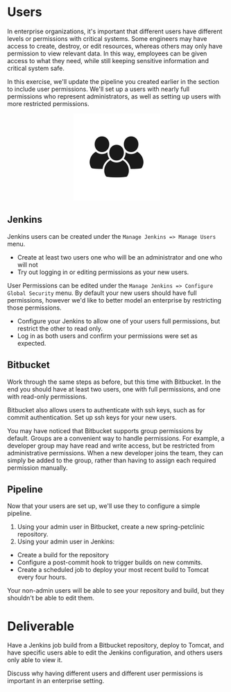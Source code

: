 # Users

In enterprise organizations, it's important that different users have different
levels or permissions with critical systems. Some engineers may have access to
create, destroy, or edit resources, whereas others may only have permission to
view relevant data. In this way, employees can be given access to what they
need, while still keeping sensitive information and critical system safe.

In this exercise, we'll update the pipeline you created earlier in the section
to include user permissions. We'll set up a users with nearly full permissions
who represent administrators, as well as setting up users with more restricted
permissions.

<center>

  ![](img5/users.svg ':size=125px')

</center>

## Jenkins

Jenkins users can be created under the `Manage Jenkins => Manage Users` menu.

- Create at least two users one who will be an administrator and one who will
not
- Try out logging in or editing permissions as your new users.

User Permissions can be edited under the
`Manage Jenkins => Configure Global Security` menu. By default your new users
should have full permissions, however we'd like to better model an enterprise
by restricting those permissions.

- Configure your Jenkins to allow one of your users full
permissions, but restrict the other to read only.
- Log in as both users and confirm your permissions were set as expected.

## Bitbucket

Work through the same steps as before, but this time with Bitbucket. In the end
you should have at least two users, one with full permissions, and one with
read-only permissions.

Bitbucket also allows users to authenticate with ssh keys, such as for commit
authentication. Set up ssh keys for your new users.

You may have noticed that Bitbucket supports group permissions by default.
Groups are a convenient way to handle permissions. For example, a
developer group may have read and write access, but be restricted from
administrative permissions. When a new developer joins the team,
they can simply be added to the group, rather than having to assign each
required permission manually.

## Pipeline

Now that your users are set up, we'll use they to configure a simple pipeline.

1. Using your admin user in Bitbucket, create a new spring-petclinic
repository.
2. Using your admin user in Jenkins:
  - Create a build for the repository
  - Configure a post-commit hook to trigger builds on new commits.
  - Create a scheduled job to deploy your most recent build to Tomcat every
four hours.

Your non-admin users will be able to see your repository and build, but they
shouldn't be able to edit them.

# Deliverable

Have a Jenkins job build from a Bitbucket repository, deploy to Tomcat, and have specific users able to edit the Jenkins configuration, and others users only able to view it.

Discuss why having different users and different user permissions is important
in an enterprise setting.
